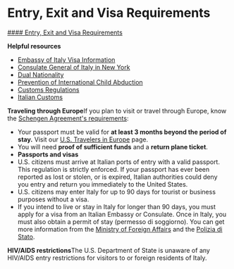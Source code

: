 # Entry, Exit and Visa Requirements

[#### Entry, Exit and Visa Requirements](javascript:void(0); "Entry, Exit and Visa Requirements")

**Helpful resources**

* [Embassy of Italy Visa Information](https://www.esteri.it/en/servizi-consolari-e-visti/ingressosoggiornoinitalia/vis/)
* [Consulate General of Italy in New York](https://consnewyork.esteri.it/en/)
* [Dual Nationality](https://travel.state.gov/content/travel/en/international-travel/before-you-go/travelers-with-special-considerations/Dual-Nationality-Travelers.html)
* [Prevention of International Child Abduction](https://travel.state.gov/content/travel/en/International-Parental-Child-Abduction/prevention.html)
* [Customs Regulations](https://travel.state.gov/content/travel/en/international-travel/before-you-go/customs-and-import.html)
* [Italian Customs](https://www.adm.gov.it/portale/en/dogane)

**Traveling through Europe**If you plan to visit or travel through Europe, know the [Schengen Agreement's requirements](https://schengenvisainfo.com/):

* Your passport must be valid for **at least 3 months beyond the period of stay.** Visit our [U.S. Travelers in Europe](https://travel.state.gov/content/travel/en/international-travel/before-you-go/travelers-with-special-considerations/schengen.html) page.
* You will need **proof of sufficient funds** and a **return plane ticket**.
* **Passports and visas**
* U.S. citizens must arrive at Italian ports of entry with a valid passport. This regulation is strictly enforced. If your passport has ever been reported as lost or stolen, or is expired, Italian authorities could deny you entry and return you immediately to the United States.
* U.S. citizens may enter Italy for up to 90 days for tourist or business purposes without a visa.
* If you intend to live or stay in Italy for longer than 90 days, you must apply for a visa from an Italian Embassy or Consulate. Once in Italy, you must also obtain a permit of stay (permesso di soggiorno). You can get more information from the [Ministry of Foreign Affairs](https://www.esteri.it/en/servizi-consolari-e-visti/ingressosoggiornoinitalia/vis/) and the [Polizia di Stato](https://www.poliziadistato.it/articolo/214).

**HIV/AIDS restrictions**The U.S. Department of State is unaware of any HIV/AIDS entry restrictions for visitors to or foreign residents of Italy.